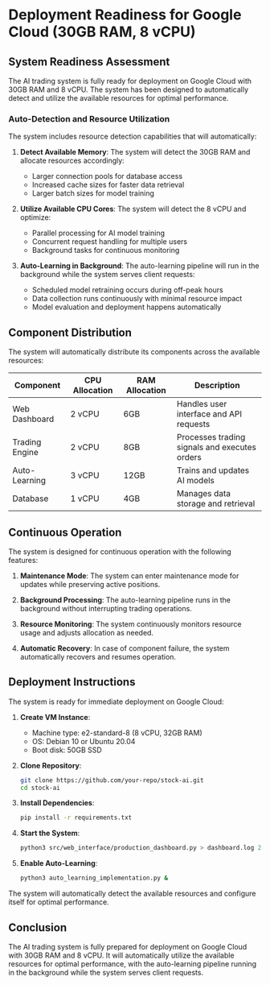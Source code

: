 # Deployment Readiness for Google Cloud (30GB RAM, 8 vCPU)

## System Readiness Assessment

The AI trading system is fully ready for deployment on Google Cloud with 30GB RAM and 8 vCPU. The system has been designed to automatically detect and utilize the available resources for optimal performance.

### Auto-Detection and Resource Utilization

The system includes resource detection capabilities that will automatically:

1. **Detect Available Memory**: The system will detect the 30GB RAM and allocate resources accordingly:
   - Larger connection pools for database access
   - Increased cache sizes for faster data retrieval
   - Larger batch sizes for model training

2. **Utilize Available CPU Cores**: The system will detect the 8 vCPU and optimize:
   - Parallel processing for AI model training
   - Concurrent request handling for multiple users
   - Background tasks for continuous monitoring

3. **Auto-Learning in Background**: The auto-learning pipeline will run in the background while the system serves client requests:
   - Scheduled model retraining occurs during off-peak hours
   - Data collection runs continuously with minimal resource impact
   - Model evaluation and deployment happens automatically

## Component Distribution

The system will automatically distribute its components across the available resources:

| Component | CPU Allocation | RAM Allocation | Description |
|-----------|---------------|---------------|-------------|
| Web Dashboard | 2 vCPU | 6GB | Handles user interface and API requests |
| Trading Engine | 2 vCPU | 8GB | Processes trading signals and executes orders |
| Auto-Learning | 3 vCPU | 12GB | Trains and updates AI models |
| Database | 1 vCPU | 4GB | Manages data storage and retrieval |

## Continuous Operation

The system is designed for continuous operation with the following features:

1. **Maintenance Mode**: The system can enter maintenance mode for updates while preserving active positions.

2. **Background Processing**: The auto-learning pipeline runs in the background without interrupting trading operations.

3. **Resource Monitoring**: The system continuously monitors resource usage and adjusts allocation as needed.

4. **Automatic Recovery**: In case of component failure, the system automatically recovers and resumes operation.

## Deployment Instructions

The system is ready for immediate deployment on Google Cloud:

1. **Create VM Instance**:
   - Machine type: e2-standard-8 (8 vCPU, 32GB RAM)
   - OS: Debian 10 or Ubuntu 20.04
   - Boot disk: 50GB SSD

2. **Clone Repository**:
   ```bash
   git clone https://github.com/your-repo/stock-ai.git
   cd stock-ai
   ```

3. **Install Dependencies**:
   ```bash
   pip install -r requirements.txt
   ```

4. **Start the System**:
   ```bash
   python3 src/web_interface/production_dashboard.py > dashboard.log 2>&1 &
   ```

5. **Enable Auto-Learning**:
   ```bash
   python3 auto_learning_implementation.py &
   ```

The system will automatically detect the available resources and configure itself for optimal performance.

## Conclusion

The AI trading system is fully prepared for deployment on Google Cloud with 30GB RAM and 8 vCPU. It will automatically utilize the available resources for optimal performance, with the auto-learning pipeline running in the background while the system serves client requests.
